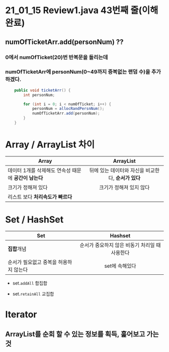 # 21_01_15 Review1.java 43번째 줄(이해완료)

## numOfTicketArr.add(personNum) ??

### 0에서 numOfTicket(20)번 반복문을 돌리는데

### numOfTicketArr에 personNum(0~49까지 중복없는 랜덤 수)을 추가하겠다.

```java
    public void ticketArr() {
        int personNum;

        for (int i = 0; i < numOfTicket; i++) {
            personNum = allocRandPersnNum();
            numOfTicketArr.add(personNum);
        }
    }
```

# Array / ArrayList 차이

| Array                                                 |                      ArrayList                      |
| ----------------------------------------------------- | :-------------------------------------------------: |
| 데이터 1개를 삭제해도 연속성 때문에 **공간이 남는다** | 뒤에 있는 데이터와 자신을 비교한다, **순서가 있다** |
| 크기가 정해져 있다                                    |               크기가 정해져 있지 않다               |
| 리스트 보다 **처리속도가 빠르다**                     |                                                     |

# Set / HashSet

| Set                                    |                    Hashset                     |
| -------------------------------------- | :--------------------------------------------: |
| **집합**개념                           | 순서가 중요하지 않은 비동기 처리일 때 사용한다 |
| 순서가 필요없고 중복을 허용하지 않는다 |                 set에 속해있다                 |

-   set.`addAll` 합집합

-   set.`retainAll` 교집합

# Iterator

## ArrayList를 순회 할 수 있는 정보를 획득, 훑어보고 가는 것
